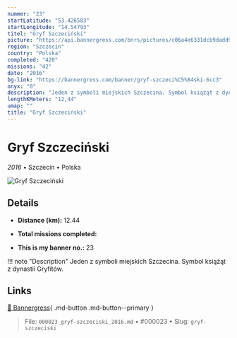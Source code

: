 ```yaml
---
nummer: "23"
startLatitude: "53.426583"
startLongitude: "14.54793"
titel: "Gryf Szczeciński"
picture: "https://api.bannergress.com/bnrs/pictures/c06a4e6331dcb9dadd919ff242cc385f"
region: "Szczecin"
country: "Polska"
completed: "420"
missions: "42"
date: "2016"
bg-link: "https://bannergress.com/banner/gryf-szczeci%C5%84ski-6cc3"
onyx: "0"
description: "Jeden z symboli miejskich Szczecina. Symbol książąt z dynastii Gryfitów."
lengthKMeters: "12,44"
umap: ""
title: "Gryf Szczeciński"
---
```

# Gryf Szczeciński

*2016* • Szczecin • Polska

![Gryf Szczeciński](https://api.bannergress.com/bnrs/pictures/c06a4e6331dcb9dadd919ff242cc385f)

## Details
- **Distance (km):** 12.44

- **Total missions completed:** 
- **This is my banner no.:** 23


!!! note "Description"
    Jeden z symboli miejskich Szczecina. Symbol książąt z dynastii Gryfitów.



## Links
[🔗 Bannergress](https://bannergress.com/banner/gryf-szczeci%C5%84ski-6cc3){ .md-button .md-button--primary }



> File: `000023_gryf-szczeciski_2016.md` • #000023 • Slug: `gryf-szczeciski`
